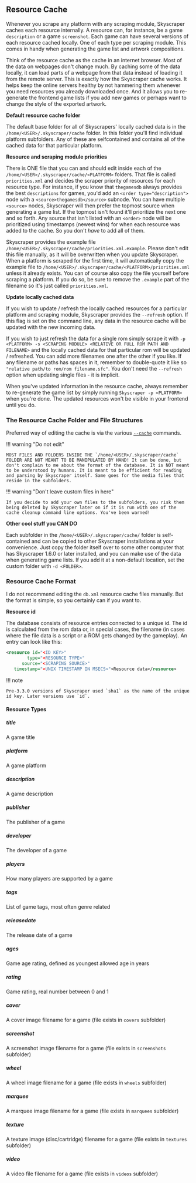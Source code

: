 ## Resource Cache

Whenever you scrape any platform with any scraping module, Skyscraper caches each resource internally. A resource can, for instance, be a game `description` or a game `screenshot`. Each game can have several versions of each resource cached locally. One of each type per scraping module. This comes in handy when generating the game list and artwork compositions.

Think of the resource cache as the cache in an internet browser. Most of the data on webpages don't change much. By caching some of the data locally, it can load parts of a webpage from that data instead of loading it from the remote server. This is exactly how the Skyscraper cache works. It helps keep the online servers healthy by not hammering them whenever you need resources you already downloaded once. And it allows you to re-generate the frontend game lists if you add new games or perhaps want to change the style of the exported artwork.

**Default resource cache folder**

The default base folder for all of Skyscrapers' locally cached data is in the `/home/<USER>/.skyscraper/cache` folder. In this folder you'll find individual platform subfolders. Any of these are selfcontained and contains all of the cached data for that particular platform.

**Resource and scraping module priorities**

There is ONE file that you can and should edit inside each of the `/home/<USER>/.skyscraper/cache/<PLATFORM>` folders. That file is called `priorities.xml` and decides the scraper priority of resources for each resource type. For instance, if you know that `thegamesdb` always provides the best `descriptions` for games, you'd add an `<order type="description">` node with a `<source>thegamesdb</source>` subnode. You can have multiple `<source>` nodes, Skyscraper will then prefer the topmost source when generating a game list. If the topmost isn't found it'll prioritize the next one and so forth. Any source that isn't listed with an `<order>` node will be prioritized using timestamps (newest wins) for when each resource was added to the cache. So you don't _have_ to add all of them.

Skyscraper provides the example file `/home/<USER>/.skyscraper/cache/priorities.xml.example`. Please don't edit this file manually, as it will be overwritten when you update Skyscraper. When a platform is scraped for the first time, it will automatically copy the example file to `/home/<USER>/.skyscraper/cache/<PLATFORM>/priorities.xml` unless it already exists. You can of course also copy the file yourself before scraping a platform. If you do so, be sure to remove the `.example` part of the filename so it's just called `priorities.xml`.

**Update locally cached data**

If you wish to update / refresh the locally cached resources for a particular platform and scraping module, Skyscraper provides the `--refresh` option. If this flag is set on the command line, any data in the resource cache will be updated with the new incoming data.

If you wish to just refresh the data for a single rom simply scrape it with `-p <PLATFORM> -s <SCRAPING MODULE> <RELATIVE OR FULL ROM PATH AND FILENAME>` and the locally cached data for that particular rom will be updated / refreshed. You can add more filenames one after the other if you like. If any filename or paths has spaces in it, remember to double-quote it like so `"relative path/to rom/rom filename.sfc"`. You don't need the `--refresh` option when updating single files - it is implicit.

When you've updated information in the resource cache, always remember to re-generate the game list by simply running `Skyscraper -p <PLATFORM>` when you're done. The updated resources won't be visible in your frontend until you do.

### The Resource Cache Folder and File Structures

Preferred way of editing the cache is via the various [`--cache`](CLIHELP.md#-cache) commands.

!!! warning "Do not edit"

    MOST FILES AND FOLDERS INSIDE THE `/home/<USER>/.skyscraper/cache` FOLDER ARE NOT MEANT TO BE MANIPULATED BY HAND! It can be done, but don't complain to me about the format of the database. It is NOT meant to be understood by humans. It is meant to be efficient for reading and parsing by Skyscraper itself. Same goes for the media files that reside in the subfolders.

!!! warning "Don't leave custom files in here"

    If you decide to add your own files to the subfolders, you risk them being deleted by Skyscraper later on if it is run with one of the cache cleanup command line options. You've been warned!


**Other cool stuff you CAN DO**

Each subfolder in the `/home/<USER>/.skyscraper/cache/` folder is self-contained and can be copied to other Skyscraper installations at your convenience. Just copy the folder itself over to some other computer that has Skyscraper 1.6.0 or later installed, and you can make use of the data when generating game lists. If you add it at a non-default location, set the custom folder with `-d <FOLDER>`.

### Resource Cache Format

I do not recommend editing the `db.xml` resource cache files manually. But the format is simple, so you certainly can if you want to.

**Resource id**

The database consists of resource entries connected to a unique id. The id is calculated from the rom data or, in special cases, the filename (in cases where the file data is a script or a ROM gets changed by the gameplay). An entry can look like this:

```xml
<resource id="<ID KEY>" 
        type="<RESOURCE TYPE>" 
      source="<SCRAPING SOURCE>"
   timestamp="<UNIX TIMESTAMP IN MSECS>">Resource data</resource>
```

!!! note

    Pre-3.3.0 versions of Skyscraper used `sha1` as the name of the unique id key. Later versions use `id`.

#### Resource Types

##### title

A game title

##### platform

A game platform

##### description

A game description

##### publisher

The publisher of a game

##### developer

The developer of a game

##### players

How many players are supported by a game

##### tags

List of game tags, most often genre related

##### releasedate

The release date of a game

##### ages

Game age rating, defined as youngest allowed age in years

##### rating

Game rating, real number between 0 and 1

##### cover

A cover image filename for a game (file exists in `covers` subfolder)

##### screenshot

A screenshot image filename for a game (file exists in `screenshots` subfolder)

##### wheel

A wheel image filename for a game (file exists in `wheels` subfolder)

##### marquee

A marquee image filename for a game (file exists in `marquees` subfolder)

##### texture

A texture image (disc/cartridge) filename for a game (file exists in `textures` subfolder)

##### video

A video file filename for a game (file exists in `videos` subfolder)
